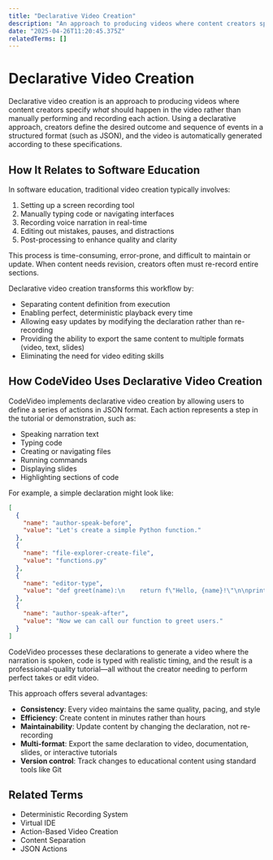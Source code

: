 ```yaml
---
title: "Declarative Video Creation"
description: "An approach to producing videos where content creators specify what should happen rather than manually performing each action."
date: "2025-04-26T11:20:45.375Z"
relatedTerms: []
---
```



  # Declarative Video Creation
  
  Declarative video creation is an approach to producing videos where content creators specify *what* should happen in the video rather than manually performing and recording each action. Using a declarative approach, creators define the desired outcome and sequence of events in a structured format (such as JSON), and the video is automatically generated according to these specifications.
  
  ## How It Relates to Software Education
  
  In software education, traditional video creation typically involves:
  
  1. Setting up a screen recording tool
  2. Manually typing code or navigating interfaces
  3. Recording voice narration in real-time
  4. Editing out mistakes, pauses, and distractions
  5. Post-processing to enhance quality and clarity
  
  This process is time-consuming, error-prone, and difficult to maintain or update. When content needs revision, creators often must re-record entire sections.
  
  Declarative video creation transforms this workflow by:
  
  - Separating content definition from execution
  - Enabling perfect, deterministic playback every time
  - Allowing easy updates by modifying the declaration rather than re-recording
  - Providing the ability to export the same content to multiple formats (video, text, slides)
  - Eliminating the need for video editing skills
  
  ## How CodeVideo Uses Declarative Video Creation
  
  CodeVideo implements declarative video creation by allowing users to define a series of actions in JSON format. Each action represents a step in the tutorial or demonstration, such as:
  
  - Speaking narration text
  - Typing code
  - Creating or navigating files
  - Running commands
  - Displaying slides
  - Highlighting sections of code
  
  For example, a simple declaration might look like:
  
  ```json
  [
    {
      "name": "author-speak-before",
      "value": "Let's create a simple Python function."
    },
    {
      "name": "file-explorer-create-file",
      "value": "functions.py"
    },
    {
      "name": "editor-type",
      "value": "def greet(name):\n    return f\"Hello, {name}!\"\n\nprint(greet(\"World\"))"
    },
    {
      "name": "author-speak-after",
      "value": "Now we can call our function to greet users."
    }
  ]
  ```
  
  CodeVideo processes these declarations to generate a video where the narration is spoken, code is typed with realistic timing, and the result is a professional-quality tutorial—all without the creator needing to perform perfect takes or edit video.
  
  This approach offers several advantages:
  
  - **Consistency**: Every video maintains the same quality, pacing, and style
  - **Efficiency**: Create content in minutes rather than hours
  - **Maintainability**: Update content by changing the declaration, not re-recording
  - **Multi-format**: Export the same declaration to video, documentation, slides, or interactive tutorials
  - **Version control**: Track changes to educational content using standard tools like Git
  
  ## Related Terms
  
  - Deterministic Recording System
  - Virtual IDE
  - Action-Based Video Creation
  - Content Separation
  - JSON Actions
      

